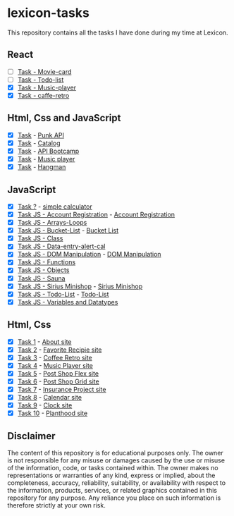 # lexicon-tasks

This repository contains all the tasks I have done during my time at Lexicon.

## React

- [ ] [Task - Movie-card](lexicon-task-react-movie-card/)
- [ ] [Task - Todo-list](lexicon-task-react-todo-list/)
- [x] [Task - Music-player](lexicon-task-react-music-player/)
- [x] [Task - caffe-retro](lexicon-task-react-caffe-retro/)

## Html, Css and JavaScript

- [x] [Task](lexicon-task-punk-api/) - [Punk API](https://isidorsson.github.io/lexicon-tasks/lexicon-task-punk-api/)
- [x] [Task](lexicon-task-catalog/) - [Catalog](https://isidorsson.github.io/lexicon-tasks/lexicon-task-catalog/)
- [x] [Task](lexicon-task-api-bootcamp/) - [API Bootcamp](https://isidorsson.github.io/lexicon-tasks/lexicon-task-api-bootcamp/)
- [x] [Task](lexicon-task-music-player-two/) - [Music player](https://isidorsson.github.io/lexicon-tasks/lexicon-task-music-player-two/)
- [x] [Task](lexicon-task-hangman/) - [Hangman](https://isidorsson.github.io/lexicon-tasks/lexicon-task-hangman/)

## JavaScript

- [x] [Task ?](lexicon-task-calculator/) - [simple calculator](https://isidorsson.github.io/lexicon-tasks/lexicon-task-calculator/)
- [x] [Task JS - Account Registration](lexicon-task-account-registration/) - [Account Registration](https://isidorsson.github.io/lexicon-tasks/lexicon-task-account-registration/)
- [x] [Task JS - Arrays-Loops](lexicon-task-array-loop/)
- [x] [Task JS - Bucket-List](lexicon-task-bucket-list/) - [Bucket List](https://isidorsson.github.io/lexicon-tasks/lexicon-task-bucket-list/)
- [x] [Task JS - Class](lexicon-task-class/)
- [x] [Task JS - Data-entry-alert-cal](lexicon-task-Data-entry-alert-cal/)
- [x] [Task JS - DOM Manipulation](lexicon-task-DOM-manipulation/) - [DOM Manipulation](https://isidorsson.github.io/lexicon-tasks/lexicon-task-DOM-manipulation/recipes/)
- [x] [Task JS - Functions](lexicon-task-functions/)
- [x] [Task JS - Objects](lexicon-task-objects/)
- [x] [Task JS - Sauna](lexicon-task-sauna/)
- [x] [Task JS - Sirius Minishop](lexicon-task-sirius-minishop/) - [Sirius Minishop](https://isidorsson.github.io/lexicon-tasks/lexicon-task-sirius-minishop/)
- [x] [Task JS - Todo-List](lexicon-task-todo-list/) - [Todo-List](https://isidorsson.github.io/lexicon-tasks/lexicon-task-todo-list/)
- [x] [Task JS - Variables and Datatypes](lexicon-task-variable-datatype/)

## Html, Css

- [x] [Task 1](lexicon-task-about) - [About site](https://isidorsson.github.io/lexicon-tasks/lexicon-task-about/)
- [x] [Task 2](lexicon-task-favorite-recipe) - [Favorite Recipie site](https://isidorsson.github.io/lexicon-tasks/lexicon-task-favorite-recipe/)
- [x] [Task 3](lexicon-task-coffee-retro) - [Coffee Retro site](https://isidorsson.github.io/lexicon-tasks/lexicon-task-coffee-retro/)
- [x] [Task 4](lexicon-task-music-player) - [Music Player site](https://isidorsson.github.io/lexicon-tasks/lexicon-task-music-player/)
- [x] [Task 5](lexicon-task-post-shop-flex) - [Post Shop Flex site](https://isidorsson.github.io/lexicon-tasks/lexicon-task-post-shop-flex/)
- [x] [Task 6](lexicon-task-post-shop-grid) - [Post Shop Grid site](https://isidorsson.github.io/lexicon-tasks/lexicon-task-post-shop-grid/)
- [x] [Task 7](lexicon-task-insurance-project/) - [Insurance Project site](https://isidorsson.github.io/lexicon-tasks/lexicon-task-insurance-project/)
- [x] [Task 8](lexicon-task-calendar/) - [Calendar site](https://isidorsson.github.io/lexicon-tasks/lexicon-task-calendar/)
- [x] [Task 9](lexicon-task-clock/) - [Clock site](https://isidorsson.github.io/lexicon-tasks/lexicon-task-clock/)
- [x] [Task 10](lexicon-task-planthood/) - [Planthood site](https://isidorsson.github.io/lexicon-tasks/lexicon-task-planthood/index.html)

## Disclaimer

The content of this repository is for educational purposes only. The owner is not responsible for any misuse or damages caused by the use or misuse of the information, code, or tasks contained within. The owner makes no representations or warranties of any kind, express or implied, about the completeness, accuracy, reliability, suitability, or availability with respect to the information, products, services, or related graphics contained in this repository for any purpose. Any reliance you place on such information is therefore strictly at your own risk.
